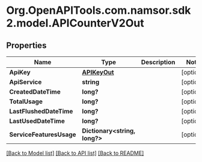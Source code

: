 # Org.OpenAPITools.com.namsor.sdk2.model.APICounterV2Out
## Properties

Name | Type | Description | Notes
------------ | ------------- | ------------- | -------------
**ApiKey** | [**APIKeyOut**](APIKeyOut.md) |  | [optional] 
**ApiService** | **string** |  | [optional] 
**CreatedDateTime** | **long?** |  | [optional] 
**TotalUsage** | **long?** |  | [optional] 
**LastFlushedDateTime** | **long?** |  | [optional] 
**LastUsedDateTime** | **long?** |  | [optional] 
**ServiceFeaturesUsage** | **Dictionary&lt;string, long?&gt;** |  | [optional] 

[[Back to Model list]](../README.md#documentation-for-models) [[Back to API list]](../README.md#documentation-for-api-endpoints) [[Back to README]](../README.md)

